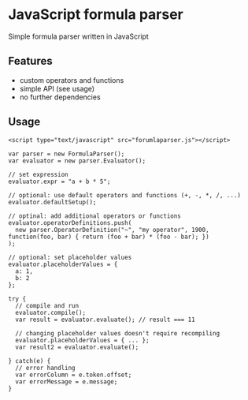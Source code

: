 # JavaScript formula parser

Simple formula parser written in JavaScript

## Features

* custom operators and functions
* simple API (see usage)
* no further dependencies

## Usage

```
<script type="text/javascript" src="forumlaparser.js"></script>
```

```
var parser = new FormulaParser();
var evaluator = new parser.Evaluator();

// set expression
evaluator.expr = "a + b * 5";

// optional: use default operators and functions (+, -, *, /, ...)
evaluator.defaultSetup();

// optinal: add additional operators or functions
evaluator.operatorDefinitions.push(
  new parser.OperatorDefinition("~", "my operator", 1900, function(foo, bar) { return (foo + bar) * (foo - bar); })
);

// optional: set placeholder values
evaluator.placeholderValues = {
  a: 1,
  b: 2
};

try {
  // compile and run
  evaluator.compile();
  var result = evaluator.evaluate(); // result === 11

  // changing placeholder values doesn't require recompiling
  evaluator.placeholderValues = { ... };
  var result2 = evaluator.evaluate();

} catch(e) {
  // error handling
  var errorColumn = e.token.offset;
  var errorMessage = e.message;
}
```
